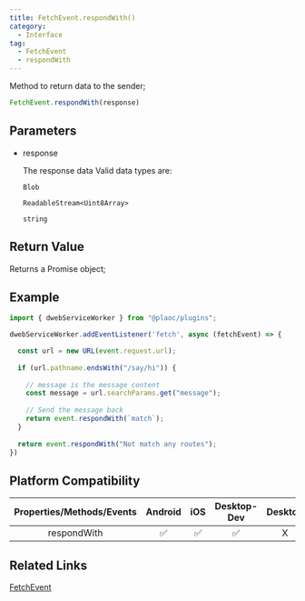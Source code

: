 ```yaml
---
title: FetchEvent.respondWith()
category:
  - Interface  
tag:
  - FetchEvent
  - respondWith
---
```


Method to return data to the sender;

```js
FetchEvent.respondWith(response)  
```

## Parameters

  - response

    The response data
    Valid data types are:

    `Blob` 

    `ReadableStream<Uint8Array>`

    `string`

## Return Value

  Returns a Promise object;

## Example

```js
import { dwebServiceWorker } from "@plaoc/plugins";

dwebServiceWorker.addEventListener('fetch', async (fetchEvent) => {

  const url = new URL(event.request.url);
  
  if (url.pathname.endsWith("/say/hi")) {
  
    // message is the message content
    const message = url.searchParams.get("message");
    
    // Send the message back  
    return event.respondWith(`match`);
  }
  
  return event.respondWith("Not match any routes");
})
```

## Platform Compatibility

| Properties/Methods/Events | Android | iOS | Desktop-Dev | Desktop |
|:-----------------------:|:-------:|:---:|:----------:|:-------:|
| respondWith             | ✅       | ✅   | ✅          | X       |

## Related Links
[FetchEvent](./index.md)